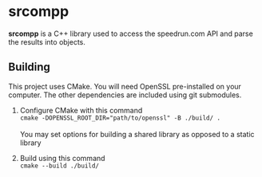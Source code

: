 # srcompp
**srcompp** is a C++ library used to access the speedrun.com API and parse the results into objects.

## Building
This project uses CMake. You will need OpenSSL pre-installed on your computer. The other dependencies are included using git submodules.

1. Configure CMake with this command  
`cmake -DOPENSSL_ROOT_DIR="path/to/openssl" -B ./build/ .` <br><br>
You may set options for building a shared library as opposed to a static library  

2. Build using this command  
`cmake --build ./build/`
